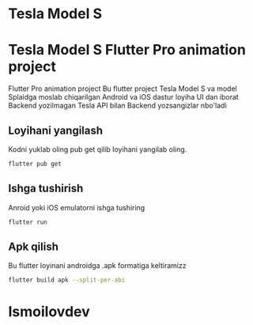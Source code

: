 # Tesla Model S

# Tesla Model S Flutter Pro animation project

Flutter Pro animation project
Bu flutter project Tesla Model S va model Splaidga moslab chiqarilgan
Android va iOS dastur loyiha UI dan iborat Backend yozilmagan
Tesla API bilan Backend yozsangizlar nbo'ladi

## Loyihani yangilash

Kodni yuklab oling pub get qilib loyihani yangilab oling.

```bash
flutter pub get
```
## Ishga tushirish
Anroid yoki iOS emulatorni ishga tushiring

```bash
flutter run
```
## Apk qilish
Bu flutter loyinani androidga .apk formatiga keltiramizz

```bash
flutter build apk --split-per-abi
```
# Ismoilovdev









